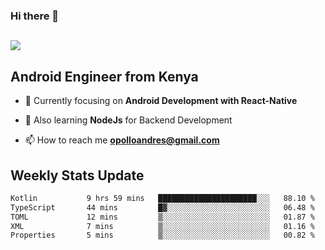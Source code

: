### Hi there 👋
<h2 align="left"><img src="https://readme-typing-svg.herokuapp.com?color=000000&lines=I'm+Andrew+Opollo😊;Welcome+to+my+Github😜"> </h2>

## Android Engineer from Kenya


- 🌱 Currently focusing on **Android Development with React-Native**

- 🔭 Also learning **NodeJs** for Backend Development

- 📫 How to reach me **opolloandres@gmail.com**


## Weekly Stats Update
<!--START_SECTION:waka-->

```txt
Kotlin           9 hrs 59 mins   ██████████████████████░░░   88.10 %
TypeScript       44 mins         █▓░░░░░░░░░░░░░░░░░░░░░░░   06.48 %
TOML             12 mins         ▒░░░░░░░░░░░░░░░░░░░░░░░░   01.87 %
XML              7 mins          ▒░░░░░░░░░░░░░░░░░░░░░░░░   01.16 %
Properties       5 mins          ▒░░░░░░░░░░░░░░░░░░░░░░░░   00.82 %
```

<!--END_SECTION:waka-->



